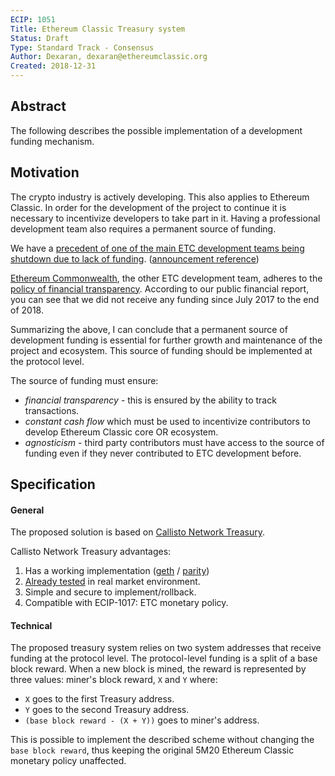 ```yaml
---
ECIP: 1051
Title: Ethereum Classic Treasury system
Status: Draft
Type: Standard Track - Consensus
Author: Dexaran, dexaran@ethereumclassic.org
Created: 2018-12-31
---
```


## Abstract

The following describes the possible implementation of a development funding mechanism.

## Motivation

The crypto industry is actively developing. This also applies to Ethereum Classic. In order for the development of the project to continue it is necessary to incentivize developers to take part in it. Having a professional development team also requires a permanent source of funding.

We have a [precedent of one of the main ETC development teams being shutdown due to lack of funding](https://ethereumworldnews.com/ethereum-classic-etc-development-team-shuts-down-operations-due-to-funding/). ([announcement reference](https://twitter.com/etcdev/status/1069625401515872256?ref_src=twsrc%5Etfw%7Ctwcamp%5Etweetembed%7Ctwterm%5E1069625401515872256&ref_url=https%3A%2F%2Fwww.cryptoglobe.com%2Flatest%2F2018%2F12%2Fleading-ethereum-classic-dev-team-quits-due-to-lack-of-funds%2F))

[Ethereum Commonwealth](https://github.com/EthereumCommonwealth), the other ETC development team, adheres to the [policy of financial transparency](https://github.com/EthereumCommonwealth/Roadmap/issues/27). According to our public financial report, you can see that we did not receive any funding since July 2017 to the end of 2018.

Summarizing the above, I can conclude that a permanent source of development funding is essential for further growth and maintenance of the project and ecosystem. This source of funding should be implemented at the protocol level.

The source of funding must ensure: 
- *financial transparency* - this is ensured by the ability to track transactions.
- *constant cash flow* which must be used to incentivize contributors to develop Ethereum Classic core OR ecosystem.
- *agnosticism* - third party contributors must have access to the source of funding even if they never contributed to ETC development before.

## Specification

#### General

The proposed solution is based on [Callisto Network Treasury](https://whitepaper.io/document/345/callisto-network-whitepaper).

Callisto Network Treasury advantages:

1. Has a working implementation ([geth](https://github.com/EthereumCommonwealth/go-callisto) / [parity](https://github.com/EthereumCommonwealth/rust-callisto)) 
2. [Already tested](https://callisto.network/financial-report/) in real market environment.
3. Simple and secure to implement/rollback.
4. Compatible with ECIP-1017: ETC monetary policy.

#### Technical

The proposed treasury system relies on two system addresses that receive funding at the protocol level. The protocol-level funding is a split of a base block reward. When a new block is mined, the reward is represented by three values: miner's block reward, `X` and `Y` where:

- `X` goes to the first Treasury address.
- `Y` goes to the second Treasury address.
- `(base block reward - (X + Y))` goes to miner's address.

This is possible to implement the described scheme without changing the `base block reward`, thus keeping the original 5M20 Ethereum Classic monetary policy unaffected.

